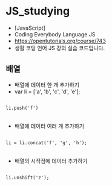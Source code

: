 # JS_studying
* [JavaScript]
* Coding Everybody Language JS
* https://opentutorials.org/course/743
* 생활 코딩 언어 JS 강의 실습 코드입니다.
## 배열
* 배열에 데이터 한 개 추가하기
* var li = ['a', 'b', 'c', 'd', 'e'];
<pre>
<code>
li.push('f')
</code>
</pre>
* 배열에 데이터 여러 개 추가하기
<pre>
<code>
li = li.concat('f', 'g', 'h');
</code>
</pre>
* 배열의 시작점에 데이터 추가하기
<pre>
<code>
li.unshift('z');
</code>
</pre>
